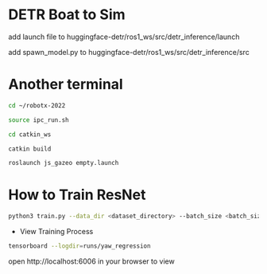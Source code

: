# DETR Boat to Sim
add launch file to huggingface-detr/ros1_ws/src/detr_inference/launch  

add spawn_model.py to huggingface-detr/ros1_ws/src/detr_inference/src  


# Another terminal

```bash
cd ~/robotx-2022  

source ipc_run.sh  

cd catkin_ws  

catkin build  

roslaunch js_gazeo empty.launch
```

# How to Train ResNet

```bash
python3 train.py --data_dir <dataset_directory> --batch_size <batch_size (default 32)> --learning_rate <learning_rate (default 0.001)> --num_epochs <num_epochs (default 50)>
```

* View Training Process
```bash
tensorboard --logdir=runs/yaw_regression
```
open http://localhost:6006 in your browser to view